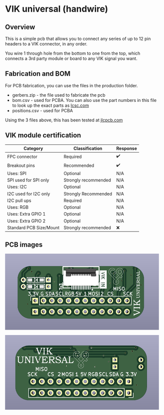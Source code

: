 # VIK universal (handwire)

## Overview

This is a simple pcb that allows you to connect any series of up to 12 pin headers to a VIK connector, in any order.

You wire 1 through hole from the bottom to one from the top, which connects a 3rd party module or board to any VIK signal you want.

## Fabrication and BOM

For PCB fabrication, you can use the files in the production folder.

* gerbers.zip - the file used to fabricate the pcb
* bom.csv - used for PCBA. You can also use the part numbers in this file to look up the exact parts as [lcsc.com](https://lcsc.com)
* positions.csv - used for PCBA

Using the 3 files above, this has been tested at [jlcpcb.com](https://jlcpcb.com)


## VIK module certification

| Category                | Classification          | Response           |
| ----------------------- | ----------------------- | ------------------ |
| FPC connector           | Required                | :heavy_check_mark: |
| Breakout pins           | Recommended             | :heavy_check_mark: |
| Uses: SPI               | Optional                | N/A                |
| SPI used for SPI only   | Strongly recommended    | N/A                |
| Uses: I2C               | Optional                | N/A                |
| I2C used for I2C only   | Strongly Recommended    | N/A                |
| I2C pull ups            | Required                | N/A                |
| Uses: RGB               | Optional                | N/A                |
| Uses: Extra GPIO 1      | Optional                | N/A                |
| Uses: Extra GPIO 2      | Optional                | N/A                |
| Standard PCB Size/Mount | Strongly recommended    | :x:                |

## PCB images

![pcb front](images/vik-universal-front.png)

![pcb back](images/vik-universal-back.png)
